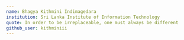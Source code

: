 ```yaml
---
name: Bhagya Kithmini Indimagedara
institution: Sri Lanka Institute of Information Technology
quote: In order to be irreplaceable, one must always be different
github_user: kithminiii
---
```

